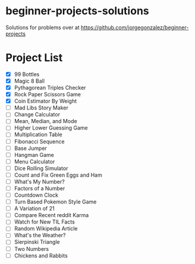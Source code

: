 # beginner-projects-solutions
Solutions for problems over at https://github.com/jorgegonzalez/beginner-projects

# Project List
 - [x] 99 Bottles
 - [x] Magic 8 Ball
 - [x] Pythagorean Triples Checker
 - [x] Rock Paper Scissors Game
 - [x] Coin Estimator By Weight
 - [ ] Mad Libs Story Maker
 - [ ] Change Calculator
 - [ ] Mean, Median, and Mode
 - [ ] Higher Lower Guessing Game
 - [ ] Multiplication Table
 - [ ] Fibonacci Sequence
 - [ ] Base Jumper
 - [ ] Hangman Game
 - [ ] Menu Calculator
 - [ ] Dice Rolling Simulator
 - [ ] Count and Fix Green Eggs and Ham
 - [ ] What's My Number?
 - [ ] Factors of a Number
 - [ ] Countdown Clock
 - [ ] Turn Based Pokemon Style Game
 - [ ] A Variation of 21
 - [ ] Compare Recent reddit Karma
 - [ ] Watch for New TIL Facts
 - [ ] Random Wikipedia Article
 - [ ] What's the Weather?
 - [ ] Sierpinski Triangle
 - [ ] Two Numbers
 - [ ] Chickens and Rabbits